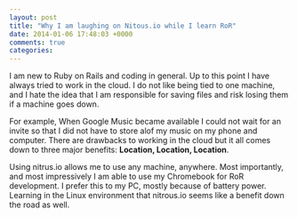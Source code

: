 ```yaml
---
layout: post
title: "Why I am laughing on Nitous.io while I learn RoR"
date: 2014-01-06 17:48:03 +0000
comments: true
categories: 
---
```


I am new to Ruby on Rails and coding in general. Up to this point I have
always tried to work in the cloud. I do not like being tied to one machine,
and I hate the idea that I am responsible for saving files and risk losing
them if a machine goes down. 
<!-- more -->


For example, When Google Music became available I could not wait for an
invite so that I did not have to store alof my music on my phone and
computer. There are drawbacks to working in the cloud but it all comes down
to three major benefits: **Location, Location, Location**.


Using nitrus.io allows me to use any machine, anywhere. Most importantly, 
and most impressively I am able to use my Chromebook for RoR development. I
prefer this to my PC, mostly because of battery power. Learning in the Linux
environment that nitrous.io seems like a benefit down the road as well.